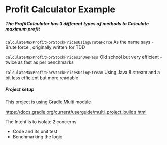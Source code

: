 # Profit Calculator Example

##### The ProfitCalculator has 3 different types of methods to Calculate maximum profit

`calculateMaxProfitForStockPricesUsingBruteForce`
As the name says - Brute force , originally written for TDD

`calculateMaxProfitForStockPricesInOnePass`
Old school but very efficient - twice as fast as per benchmarks

`calculateMaxProfitForStockPricesUsingStream`
Using Java 8 stream and a bit less efficient but more readable


##### Project setup
This project is using Gradle Multi module

https://docs.gradle.org/current/userguide/multi_project_builds.html

The Intent is to isolate 2 concerns
- Code and its unit test
- Benchmarking the logic
